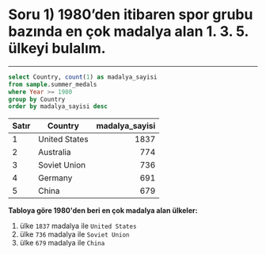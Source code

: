 # Soru 1) 1980’den itibaren spor grubu bazında en çok madalya alan 1. 3. 5. ülkeyi bulalım.

---

```SQL
select Country, count(1) as madalya_sayisi
from sample.summer_medals 
where Year >= 1980
group by Country
order by madalya_sayisi desc
```


| Satır | Country       | madalya_sayisi |
| ------|---------------| --------------:|
| 1     | United States |           1837 |
| 2     | Australia     |            774 |
| 3     | Soviet Union  |            736 |
| 4     | Germany       |            691 |
| 5     | China         |            679 |


**Tabloya göre 1980'den beri en çok madalya alan ülkeler:**
1. ülke `1837` madalya ile `United States`
3. ülke `736` madalya ile `Soviet Union`
5. ülke `679` madalya ile `China` 
